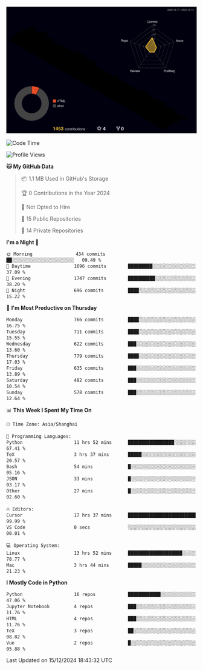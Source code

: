 <!--![](https://raw.githubusercontent.com/BorisYang326/BorisYang326/output/github-contribution-grid-snake-dark.svg) -->
![](./profile-3d-contrib/profile-night-rainbow.svg)
<!--START_SECTION:waka-->
![Code Time](http://img.shields.io/badge/Code%20Time-684%20hrs%2023%20mins-blue)

![Profile Views](http://img.shields.io/badge/Profile%20Views-1-blue)

**🐱 My GitHub Data** 

> 📦 1.1 MB Used in GitHub's Storage 
 > 
> 🏆 0 Contributions in the Year 2024
 > 
> 🚫 Not Opted to Hire
 > 
> 📜 15 Public Repositories 
 > 
> 🔑 14 Private Repositories 
 > 
**I'm a Night 🦉** 

```text
🌞 Morning                434 commits         ██░░░░░░░░░░░░░░░░░░░░░░░   09.49 % 
🌆 Daytime                1696 commits        █████████░░░░░░░░░░░░░░░░   37.09 % 
🌃 Evening                1747 commits        ██████████░░░░░░░░░░░░░░░   38.20 % 
🌙 Night                  696 commits         ████░░░░░░░░░░░░░░░░░░░░░   15.22 % 
```
📅 **I'm Most Productive on Thursday** 

```text
Monday                   766 commits         ████░░░░░░░░░░░░░░░░░░░░░   16.75 % 
Tuesday                  711 commits         ████░░░░░░░░░░░░░░░░░░░░░   15.55 % 
Wednesday                622 commits         ███░░░░░░░░░░░░░░░░░░░░░░   13.60 % 
Thursday                 779 commits         ████░░░░░░░░░░░░░░░░░░░░░   17.03 % 
Friday                   635 commits         ███░░░░░░░░░░░░░░░░░░░░░░   13.89 % 
Saturday                 482 commits         ███░░░░░░░░░░░░░░░░░░░░░░   10.54 % 
Sunday                   578 commits         ███░░░░░░░░░░░░░░░░░░░░░░   12.64 % 
```


📊 **This Week I Spent My Time On** 

```text
🕑︎ Time Zone: Asia/Shanghai

💬 Programming Languages: 
Python                   11 hrs 52 mins      █████████████████░░░░░░░░   67.41 % 
TeX                      3 hrs 37 mins       █████░░░░░░░░░░░░░░░░░░░░   20.57 % 
Bash                     54 mins             █░░░░░░░░░░░░░░░░░░░░░░░░   05.16 % 
JSON                     33 mins             █░░░░░░░░░░░░░░░░░░░░░░░░   03.17 % 
Other                    27 mins             █░░░░░░░░░░░░░░░░░░░░░░░░   02.60 % 

🔥 Editors: 
Cursor                   17 hrs 37 mins      █████████████████████████   99.99 % 
VS Code                  0 secs              ░░░░░░░░░░░░░░░░░░░░░░░░░   00.01 % 

💻 Operating System: 
Linux                    13 hrs 52 mins      ████████████████████░░░░░   78.77 % 
Mac                      3 hrs 44 mins       █████░░░░░░░░░░░░░░░░░░░░   21.23 % 
```

**I Mostly Code in Python** 

```text
Python                   16 repos            ████████████░░░░░░░░░░░░░   47.06 % 
Jupyter Notebook         4 repos             ███░░░░░░░░░░░░░░░░░░░░░░   11.76 % 
HTML                     4 repos             ███░░░░░░░░░░░░░░░░░░░░░░   11.76 % 
TeX                      3 repos             ██░░░░░░░░░░░░░░░░░░░░░░░   08.82 % 
Vue                      2 repos             █░░░░░░░░░░░░░░░░░░░░░░░░   05.88 % 
```




 Last Updated on 15/12/2024 18:43:32 UTC
<!--END_SECTION:waka-->
